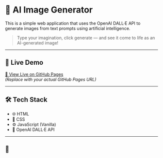 # 🧠 AI Image Generator

This is a simple web application that uses the OpenAI DALL·E API to generate images from text prompts using artificial intelligence.

> Type your imagination, click generate — and see it come to life as an AI-generated image!

---

## 🚀 Live Demo

[🔗 View Live on GitHub Pages](https://your-username.github.io/ai-image-generator/)  
_(Replace with your actual GitHub Pages URL)_

---

## 🛠 Tech Stack

- 🌐 HTML
- 🎨 CSS
- ⚙️ JavaScript (Vanilla)
- 🤖 OpenAI DALL·E API

---

## 📸
